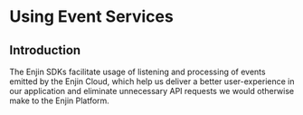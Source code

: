 # Using Event Services

## Introduction

The Enjin SDKs facilitate usage of listening and processing of events emitted by the Enjin Cloud, which help us deliver a better user-experience in our application and eliminate unnecessary API requests we would otherwise make to the Enjin Platform.



